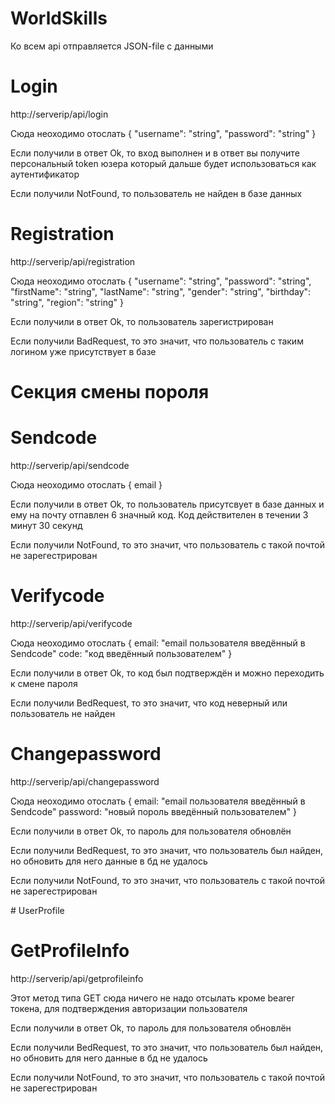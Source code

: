 # WorldSkills
<div>
Ко всем api отправляется JSON-file с данными
</div>

# Login
<div>
<p>http://serverip/api/login</p>
<p>
Сюда неоходимо отослать 
  {
  "username": "string",
  "password": "string"
  }
</p>
<p>Если получили в ответ Ok, то вход выполнен и в ответ вы получите персональный token юзера который дальше будет использоваться как аутентификатор</p>
<p>Если получили NotFound, то пользователь не найден в базе данных</p>
</div>

# Registration
<div> 
<p>http://serverip/api/registration</p>
<p>
Сюда неоходимо отослать
  {
    "username": "string",
    "password": "string",
    "firstName": "string",
    "lastName": "string",
    "gender": "string",
    "birthday": "string",
    "region": "string"
  }
<p>
<p>Если получили в ответ Ok, то пользователь зарегистрирован</p>
<p>Если получили BadRequest, то это значит, что пользователь с таким логином уже присутствует в базе</p>
</div>

# Секция смены пороля 
<h1>Sendcode</h1>
<div> 
<p>http://serverip/api/sendcode</p>
<p>
Сюда неоходимо отослать
  { email }
</p>
<p>Если получили в ответ Ok, то пользователь присутсвует в базе данных и ему на почту отпавлен 6 значный код. Код действителен в течении 3 минут 30 секунд</p>
<p>Если получили NotFound, то это значит, что пользователь с такой почтой не зарегестрирован</p>
</div>
<h1>Verifycode</h1>
<div> 
<p>http://serverip/api/verifycode</p>
<p>
Сюда неоходимо отослать
  {
    email: "email пользователя введённый в Sendcode"
    code: "код введённый пользователем"
  }
</p>
<p>Если получили в ответ Ok, то код был подтверждён и можно переходить к смене пароля</p>
<p>Если получили BedRequest, то это значит, что код неверный или пользователь не найден</p>
</div>
<h1>Changepassword</h1>
<div> 
<p>http://serverip/api/сhangepassword</p>
<p>
Сюда неоходимо отослать
  {
    email: "email пользователя введённый в Sendcode"
    password: "новый пороль введённый пользователем"
  }
</p>
<p>Если получили в ответ Ok, то пароль для пользователя обновлён</p>
<p>Если получили BedRequest, то это значит, что пользователь был найден, но обновить для него данные в бд не удалось</p>
<p>Если получили NotFound, то это значит, что пользователь с такой почтой не зарегестрирован</p>
</div>
# UserProfile
<h1>GetProfileInfo</h1>
<div> 
<p>http://serverip/api/getprofileinfo</p>
<p>
Этот метод типа GET сюда ничего не надо отсылать кроме bearer токена, для подтверждения авторизации пользователя
<p>
<p>Если получили в ответ Ok, то пароль для пользователя обновлён</p>
<p>Если получили BedRequest, то это значит, что пользователь был найден, но обновить для него данные в бд не удалось</p>
<p>Если получили NotFound, то это значит, что пользователь с такой почтой не зарегестрирован</p>
</div>
